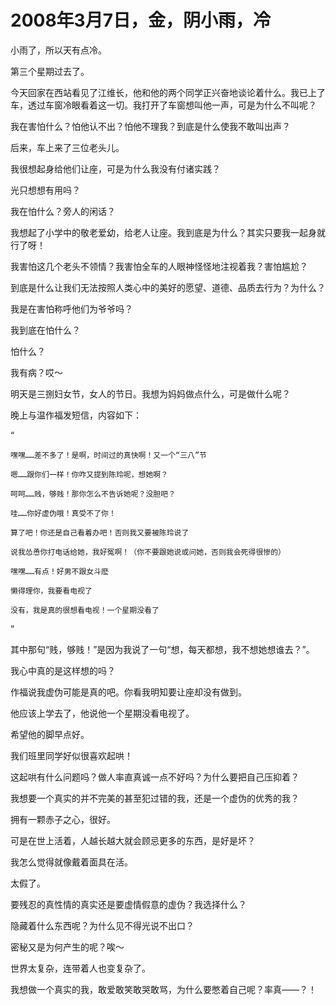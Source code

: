 # 2008年3月7日，金，阴小雨，冷

小雨了，所以天有点冷。

第三个星期过去了。

今天回家在西站看见了江维长，他和他的两个同学正兴奋地谈论着什么。我已上了车，透过车窗冷眼看着这一切。我打开了车窗想叫他一声，可是为什么不叫呢？

我在害怕什么？怕他认不出？怕他不理我？到底是什么使我不敢叫出声？

后来，车上来了三位老头儿。

我很想起身给他们让座，可是为什么我没有付诸实践？

光只想想有用吗？

我在怕什么？旁人的闲话？

我想起了小学中的敬老爱幼，给老人让座。我到底是为什么？其实只要我一起身就行了呀！

我害怕这几个老头不领情？我害怕全车的人眼神怪怪地注视着我？害怕尴尬？

到底是什么让我们无法按照人类心中的美好的愿望、道德、品质去行为？为什么？

我是在害怕称呼他们为爷爷吗？

我到底在怕什么？

怕什么？

我有病？哎～

明天是三捌妇女节，女人的节日。我想为妈妈做点什么，可是做什么呢？

晚上与温作福发短信，内容如下：

“

    嘿嘿……差不多了！是啊，时间过的真快啊！又一个“三八”节

    嗯……跟你们一样！你咋又提到陈玲呢，想她啊？

    呵呵……贱，够贱！那你怎么不告诉她呢？没胆吧？

    哇……你好虚伪哦！真受不了你！

    算了吧！你还是自己看着办吧！否则我又要被陈玲说了

    说我怂恿你打电话给她，我好冤啊！（你不要跟她说或问她，否则我会死得很惨的）

    嘿嘿……有点！好男不跟女斗麽

    懒得理你，我要看电视了

    没有，我是真的很想看电视！一个星期没看了

”


其中那句“贱，够贱！”是因为我说了一句“想，每天都想，我不想她想谁去？”。

我心中真的是这样想的吗？

作福说我虚伪可能是真的吧。你看我明知要让座却没有做到。

他应该上学去了，他说他一个星期没看电视了。

希望他的脚早点好。

我们班里同学好似很喜欢起哄！

这起哄有什么问题吗？做人率直真诚一点不好吗？为什么要把自己压抑着？

我想要一个真实的并不完美的甚至犯过错的我，还是一个虚伪的优秀的我？

拥有一颗赤子之心，很好。

可是在世上活着，人越长越大就会顾忌更多的东西，是好是坏？

我怎么觉得就像戴着面具在活。

太假了。

要残忍的真性情的真实还是要虚情假意的虚伪？我选择什么？

隐藏着什么东西呢？为什么见不得光说不出口？

密秘又是为何产生的呢？唉～

世界太复杂，连带着人也变复杂了。

我想做一个真实的我，敢爱敢笑敢哭敢骂，为什么要憋着自己呢？率真——？！

